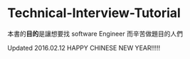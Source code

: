 # Technical-Interview-Tutorial

本書的**目的**是讓想要找 software Engineer 而辛苦做題目的人們


Updated 2016.02.12 HAPPY CHINESE NEW YEAR!!!!!